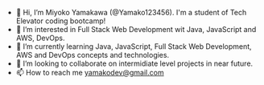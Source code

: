 - 👋 Hi, I’m Miyoko Yamakawa (@Yamako123456). I'm a student of Tech Elevator coding bootcamp!
- 👀 I’m interested in Full Stack Web Development wit Java, JavaScript and AWS, DevOps.
- 🌱 I’m currently learning Java, JavaScript, Full Stack Web Development, AWS and DevOps concepts and technologies.
- 💞️ I’m looking to collaborate on intermidiate level projects in near future.
- 📫 How to reach me yamakodev@gmail.com

<!---
Yamako123456/Yamako123456 is a ✨ special ✨ repository because its `README.md` (this file) appears on your GitHub profile.
You can click the Preview link to take a look at your changes.
--->
